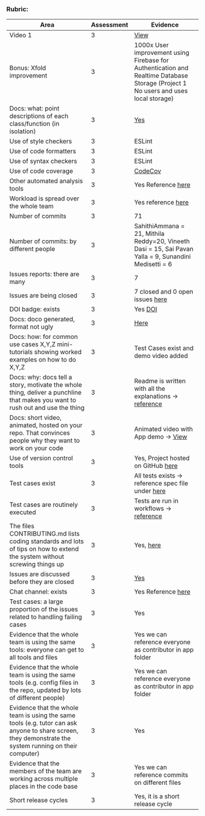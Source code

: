 ### Rubric:

| Area                                                                                                                                                | Assessment | Evidence                                                                                                                                                                                                                           |
|-----------------------------------------------------------------------------------------------------------------------------------------------------|------------|-------------------------------------------------------------------------------------------------------------------------------------------------------------------------------------------------------------------------------------|
| Video 1                                                                                                                                             | 3          | [View](https://drive.google.com/file/d/1V_Ozf5wHDBGzXGYqmpQZyYhj04yhkL1g/view?usp=sharing)                                                                                                                                                                         |
| Bonus: Xfold improvement                                                                                                                 | 3          |                 1000x User improvement using Firebase for Authentication and Realtime Database Storage (Project 1 No users and uses local storage)| 
| Docs: what: point descriptions of each class/function (in isolation)                                                                                                                          | 3          |[Yes](https://mithila-reddy.github.io/mithila.github.io/) |
| Use of style checkers                                                                                                                                  | 3          | ESLint                                                                                                                                                                                                                   |
| Use of code formatters                                                                                                              | 3          |     ESLint                                                                                                                                                                       |
| Use of syntax checkers                                                                                                                           | 3          |     ESLint                                                                                                                                   |
| Use of code coverage                                                                                                                          | 3          |    [CodeCov](https://codecov.io/github/SahithiAmmana/trackaday?branch=master)                                                                                                                        |
| Other automated analysis tools                                                                                                                             | 3          | Yes Reference [here](https://github.com/SahithiAmmana/trackaday/blob/main/.github/workflows/node.js.yml)                                                                                                                     |
| Workload is spread over the whole team                                                                                                               | 3          |    Yes reference [here](https://github.com/SahithiAmmana/trackaday/graphs/contributors)                                                                                                                                                                      |
| Number of commits                                                                                | 3          | 71                                                  |
| Number of commits: by different people                                                 | 3          |   SahithiAmmana = 21, Mithila Reddy=20, Vineeth Dasi = 15, Sai Pavan Yalla = 9, Sunandini Medisetti = 6              |
| Issues reports: there are many                                                                     | 3          |    7                                 |
| Issues are being closed                                                                                                        | 3          |  7 closed and 0 open issues [here](https://github.com/SahithiAmmana/trackaday/issues)                                                                                                                                                  |
| DOI badge: exists                                                                                                                       | 3          |      Yes [DOI](https://zenodo.org/record/7030082#.Y46yzHbMK3A)                                                                                                                            |
| Docs: doco generated, format not ugly                                                                                                                              | 3          |           [Here](https://mithila-reddy.github.io/mithila.github.io/)                                                                                                                                                                                             |
| Docs: how: for common use cases X,Y,Z mini-tutorials showing worked examples on how to do X,Y,Z                                                                                                                         | 3          |    Test Cases exist and demo video added                                                                                                                           |
| Docs: why: docs tell a story, motivate the whole thing, deliver a punchline that makes you want to rush out and use the thing                                                                                                                            | 3          |  Readme is written with all the explanations -> [reference](https://github.com/SahithiAmmana/trackaday#readme)                                                                                                                                                                                             |
| Docs: short video, animated, hosted on your repo. That convinces people why they want to work on your code                                                                                                                   | 3          |     Animated video with App demo -> [View](https://drive.google.com/file/d/1V_Ozf5wHDBGzXGYqmpQZyYhj04yhkL1g/view?usp=sharing)                                                                                                                                                                                                       |
| Use of version control tools                                                                                                                           | 3          |    Yes, Project hosted on GitHub [here](https://github.com/SahithiAmmana/trackaday)                                                                     |
| Test cases exist                                                                                                                 | 3          |   All tests exists -> reference spec file under [here](https://github.com/SahithiAmmana/trackaday/tree/main/src/app)                                                                                    |
| Test cases are routinely executed                                                             | 3          | Tests are run in workflows -> [reference](https://github.com/SahithiAmmana/trackaday/actions)
| The files CONTRIBUTING.md lists coding standards and lots of tips on how to extend the system without screwing things up                                                                                                                          | 3          |    Yes, [here](https://github.com/SahithiAmmana/trackaday/blob/main/CONTRIBUTING.md)                                                                                                                                                                                              |
| Issues are discussed before they are closed                                                                      | 3          |        [Yes](https://github.com/SahithiAmmana/trackaday/issues)                                       |
| Chat channel: exists                                                              | 3          |      Yes Reference [here](https://github.com/SahithiAmmana/trackaday/blob/main/docs/groupChat.png)                                                                                                                     |
| Test cases: a large proportion of the issues related to handling failing cases                                         | 3          |    Yes                                                                                                                                                                                                     |
| Evidence that the whole team is using the same tools: everyone can get to all tools and files | 3          | Yes we can reference everyone as contributor in app folder  |
| Evidence that the whole team is using the same tools (e.g. config files in the repo, updated by lots of different people)                                                                  | 3          |               Yes we can reference everyone as contributor in app folder                                                                                |
| Evidence that the whole team is using the same tools (e.g. tutor can ask anyone to share screen, they demonstrate the system running on their computer)                                                                                                                             | 3          |   Yes                                                         |                                                                                                                                 |            |
|Evidence that the members of the team are working across multiple places in the code base|3|  Yes we can reference commits on different files  | 
|Short release cycles|3|          	Yes, it is a short release cycle                |

